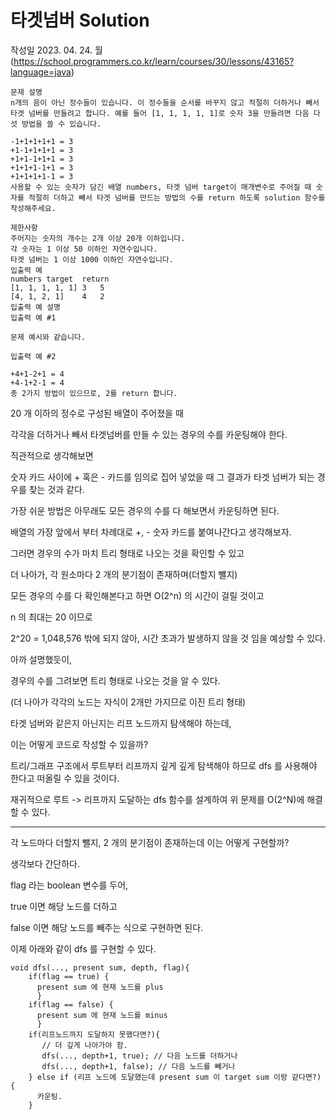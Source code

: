 # 타겟넘버 Solution
작성일 2023. 04. 24. 월
(https://school.programmers.co.kr/learn/courses/30/lessons/43165?language=java)

```
문제 설명
n개의 음이 아닌 정수들이 있습니다. 이 정수들을 순서를 바꾸지 않고 적절히 더하거나 빼서 타겟 넘버를 만들려고 합니다. 예를 들어 [1, 1, 1, 1, 1]로 숫자 3을 만들려면 다음 다섯 방법을 쓸 수 있습니다.

-1+1+1+1+1 = 3
+1-1+1+1+1 = 3
+1+1-1+1+1 = 3
+1+1+1-1+1 = 3
+1+1+1+1-1 = 3
사용할 수 있는 숫자가 담긴 배열 numbers, 타겟 넘버 target이 매개변수로 주어질 때 숫자를 적절히 더하고 빼서 타겟 넘버를 만드는 방법의 수를 return 하도록 solution 함수를 작성해주세요.

제한사항
주어지는 숫자의 개수는 2개 이상 20개 이하입니다.
각 숫자는 1 이상 50 이하인 자연수입니다.
타겟 넘버는 1 이상 1000 이하인 자연수입니다.
입출력 예
numbers	target	return
[1, 1, 1, 1, 1]	3	5
[4, 1, 2, 1]	4	2
입출력 예 설명
입출력 예 #1

문제 예시와 같습니다.

입출력 예 #2

+4+1-2+1 = 4
+4-1+2-1 = 4
총 2가지 방법이 있으므로, 2를 return 합니다.
```

20 개 이하의 정수로 구성된 배열이 주어졌을 때

각각을 더하거나 빼서 타겟넘버를 만들 수 있는 경우의 수를 카운팅해야 한다.

직관적으로 생각해보면

숫자 카드 사이에 + 혹은 - 카드를 임의로 집어 넣었을 때 그 결과가 타겟 넘버가 되는 경우를 찾는 것과 같다.

가장 쉬운 방법은 아무래도 모든 경우의 수를 다 해보면서 카운팅하면 된다.

배열의 가장 앞에서 부터 차례대로 +, - 숫자 카드를 붙여나간다고 생각해보자.

그러면 경우의 수가 마치 트리 형태로 나오는 것을 확인할 수 있고

더 나아가, 각 원소마다 2 개의 분기점이 존재하며(더할지 뺼지)

모든 경우의 수를 다 확인해본다고 하면 O(2^n) 의 시간이 걸릴 것이고

n 의 최대는 20 이므로

2^20 = 1,048,576 밖에 되지 않아, 시간 초과가 발생하지 않을 것 임을 예상할 수 있다.

아까 설명했듯이,

경우의 수를 그려보면 트리 형태로 나오는 것을 알 수 있다.

(더 나아가 각각의 노드는 자식이 2개만 가지므로 이진 트리 형태)

타겟 넘버와 같은지 아닌지는 리프 노드까지 탐색해야 하는데,

이는 어떻게 코드로 작성할 수 있을까?

트리/그래프 구조에서 루트부터 리프까지 깊게 깊게 탐색해야 하므로 dfs 를 사용해야 한다고 떠올릴 수 있을 것이다.

재귀적으로 루트 -> 리프까지 도달하는 dfs 함수를 설계하여 위 문제를 O(2^N)에 해결할 수 있다.

---

각 노드마다 더할지 뺄지, 2 개의 분기점이 존재하는데 이는 어떻게 구현할까?

생각보다 간단하다.

flag 라는 boolean 변수를 두어,

true 이면 해당 노드를 더하고

false 이면 해당 노드를 빼주는 식으로 구현하면 된다.

이제 아래와 같이 dfs 를 구현할 수 있다.

```
void dfs(..., present sum, depth, flag){
    if(flag == true) {
      present sum 에 현재 노드를 plus
      }
    if(flag == false) {
      present sum 에 현재 노드를 minus
      }
    if(리프노드까지 도달하지 못했다면?){
       // 더 깊게 나아가야 함.
       dfs(..., depth+1, true); // 다음 노드를 더하거나
       dfs(..., depth+1, false); // 다음 노드를 빼거나
    } else if (리프 노드에 도달했는데 present sum 이 target sum 이랑 같다면?){
      카운팅.
    }
    
```

